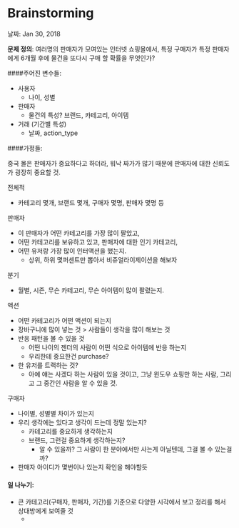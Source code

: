# Brainstorming

날짜: Jan 30, 2018

**문제 정의**: 여러명의 판매자가 모여있는 인터넷 쇼핑몰에서, 특정 구매자가 특정 판매자에게 6개월 후에 물건을 또다시 구매 할 확률을 무엇인가? 

####주어진 변수들:

- 사용자 
  - 나이, 성별
- 판매자
  - 물건의 특성? 브랜드, 카테고리, 아이템 
- 거래 (기간별 특성)
  - 날짜,  action_type 



####가정들:

중국 몰은 판매자가 중요하다고 하더라, 워낙 짜가가 많기 때문에 판매자에 대한 신뢰도가 굉장히 중요할 것. 

전체적

- 카테고리 몇개, 브랜드 몇개, 구매자 몇명, 판매자 몇명 등 

판매자 

- 이 판매자가 어떤 카테고리를 가장 많이 팔았고, 
- 어떤 카테고리를 보유하고 있고, 판매자에 대한 인기 카테고리, 
- 어떤 유저랑 가장 많이 인터액션을 했는지. 
  - 상위, 하위 몇퍼센트만 뽑아서 비쥬얼라이제이션을 해보자

분기

- 월별, 시즌, 무슨 카테고리, 무슨 아이템이 많이 팔렸는지. 

액션 

- 어떤 카테고리가 어떤 액션이 되는지
- 장바구니에 많이 넣는 것 > 사람들이 생각을 많이 해보는 것
- 반응 패턴을 볼 수 있을 것 
  - 어떤 나이의 젠더의 사람이 어떤 식으로 아이템에 반응 하는지
  - 우리한테 중요한건 purchase?
- 한 유저를 트랙하는 것? 
  - 아예 얘는 사겠다 하는 사람이 있을 것이고, 그냥 윈도우 쇼핑만 하는 사람, 그리고 그 중간인 사람을 알 수 있을 것. 

구매자

- 나이별, 성별별 차이가 있는지
- 우리 생각에는 있다고 생각이 드는데 정말 있는지?
  - 카테고리를 중요하게 생각하는지 
  - 브랜드, 그런걸 중요하게 생각하는지? 
    - 알 수 있을까? 그 사람이 한 분야에서만 사는게 아닐텐데, 그걸 볼 수 있는걸까?
- 판매자 아이디가 몇번이나 있는지 확인을 해야할듯 



#### 일 나누기:

- 큰 카테고리(구매자, 판매자, 기간)를 기준으로 다양한 시각에서 보고 정리를 해서 상대방에게 보여줄 것
  - ​

